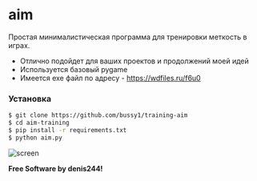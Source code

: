 # aim

Простая минималистическая программа для тренировки меткость в играх.

  - Отлично подойдет для ваших проектов и продолжений моей идей
  - Используется базовый pygame
  - Имеется exe файл по адресу - https://wdfiles.ru/f6u0

### Установка

```sh
$ git clone https://github.com/bussy1/training-aim
$ cd aim-training
$ pip install -r requirements.txt
$ python aim.py
```
![screen](https://i.imgur.com/vU3Zk2m.png)


**Free Software by denis244!**
